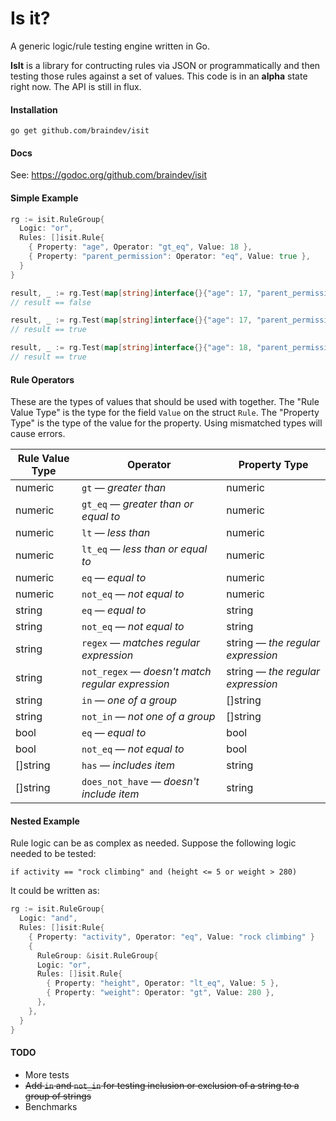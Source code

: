 # Is it?

A generic logic/rule testing engine written in Go.

**IsIt** is a library for contructing rules via JSON or programmatically and then testing those rules against a set of values.  This code is in an **alpha** state right now.  The API is still in flux.

#### Installation

```
go get github.com/braindev/isit
```

#### Docs

See: https://godoc.org/github.com/braindev/isit

#### Simple Example

```go
rg := isit.RuleGroup{
  Logic: "or",
  Rules: []isit.Rule{
    { Property: "age", Operator: "gt_eq", Value: 18 },
    { Property: "parent_permission": Operator: "eq", Value: true },
  }
}

result, _ := rg.Test(map[string]interface{}{"age": 17, "parent_permission": false})
// result == false

result, _ := rg.Test(map[string]interface{}{"age": 17, "parent_permission": true})
// result == true

result, _ := rg.Test(map[string]interface{}{"age": 18, "parent_permission": true})
// result == true
```

#### Rule Operators

These are the types of values that should be used with together.  The "Rule Value Type" is the type for the field `Value` on the struct `Rule`.  The "Property Type" is the type of the value for the property.  Using mismatched types will cause errors.

| Rule Value Type | Operator | Property Type |
| --- | --- | --- |
| numeric | `gt` &mdash; _greater than_ | numeric |
| numeric | `gt_eq` &mdash; _greater than or equal to_ | numeric |
| numeric | `lt` &mdash; _less than_ | numeric |
| numeric | `lt_eq` &mdash; _less than or equal to_ | numeric |
| numeric | `eq` &mdash; _equal to_ | numeric |
| numeric | `not_eq` &mdash; _not equal to_ | numeric |
| string | `eq` &mdash; _equal to_ | string |
| string | `not_eq` &mdash; _not equal to_ | string |
| string | `regex` &mdash; _matches regular expression_ | string &mdash; _the regular expression_ |
| string | `not_regex` &mdash; _doesn't match regular expression_ | string &mdash; _the regular expression_ |
| string | `in` &mdash; _one of a group_ | []string |
| string | `not_in` &mdash; _not one of a group_ | []string |
| bool | `eq` &mdash; _equal to_ | bool |
| bool | `not_eq` &mdash; _not equal to_ | bool |
| []string | `has` &mdash; _includes item_ | string |
| []string | `does_not_have` &mdash; _doesn't include item_ | string

#### Nested Example

Rule logic can be as complex as needed.  Suppose the following logic needed to be tested:

```
if activity == "rock climbing" and (height <= 5 or weight > 280)
```

It could be written as:

```go
rg := isit.RuleGroup{
  Logic: "and",
  Rules: []isit:Rule{
    { Property: "activity", Operator: "eq", Value: "rock climbing" }
    {
      RuleGroup: &isit.RuleGroup{
      Logic: "or",
      Rules: []isit.Rule{
        { Property: "height", Operator: "lt_eq", Value: 5 },
        { Property: "weight": Operator: "gt", Value: 280 },
      },
    },
  }
}
```

#### TODO

- More tests
- ~~Add `in` and `not_in` for testing inclusion or exclusion of a string to a group of strings~~
- Benchmarks
